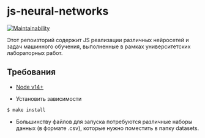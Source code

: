 # js-neural-networks
[![Maintainability](https://api.codeclimate.com/v1/badges/41779aa07a62fce92dda/maintainability)](https://codeclimate.com/github/v0xat/js-neural-networks/maintainability)

Этот репоизторий содержит JS реализации различных нейросетей и задач машинного обучения, выполненные в рамках университетских лабораторных работ.
## Требования

- [Node v14+](https://nodejs.org/en/)

- Установить зависимости

```sh
$ make install
```

- Большинству файлов для запуска потребуются различные наборы данных (в формате .csv), которые нужно поместить в папку datasets.
